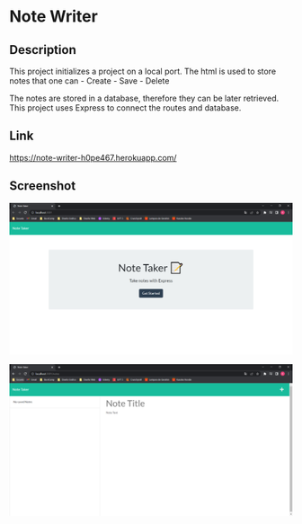 # Note Writer

## Description
This project initializes a project on a local port. The html is used to store notes that one can
    - Create
    - Save
    - Delete
  
The notes are stored in a database, therefore they can be later retrieved.
This project uses Express to connect the routes and database.

## Link
https://note-writer-h0pe467.herokuapp.com/

## Screenshot

![Screenshot of Initial Server](/screenshots/Server%20Screenshot.PNG)

![Screenshot of /Notes Server](/screenshots/Server%20Notes%20Screenshot.PNG)
